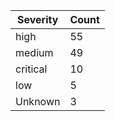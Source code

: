 | Severity | Count |
|----------|-------|
| high | 55 |
| medium | 49 |
| critical | 10 |
| low | 5 |
| Unknown | 3 |
